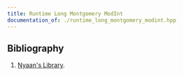 ```yaml
---
title: Runtime Long Montgomery ModInt
documentation_of: ./runtime_long_montgomery_modint.hpp
---
```


## Bibliography

1. [Nyaan's Library](https://nyaannyaan.github.io/library/modint/montgomery-modint.hpp).

